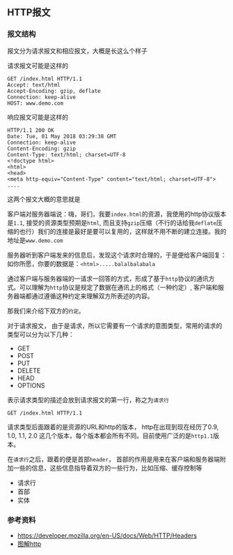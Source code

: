## HTTP报文
### 报文结构
报文分为请求报文和相应报文，大概是长这么个样子

请求报文可能是这样的
```
GET /index.html HTTP/1.1
Accept: text/html
Accept-Encoding: gzip, deflate
Connection: keep-alive
HOST: www.demo.com
```

响应报文可能是这样的
```
HTTP/1.1 200 OK
Date: Tue, 01 May 2018 03:29:38 GMT
Connection: keep-alive
Content-Encoding: gzip
Content-Type: text/html; charset=UTF-8
<!doctype html>
<html>
<head>
<meta http-equiv="Content-Type" content="text/html; charset=UTF-8">
....
```
这两个报文大概的意思就是

客户端对服务器端说：嗨，哥们，我要`index.html`的资源，我使用的http协议版本是`1.1`, 接受的资源类型预期是`html`, 而且支持`gzip`压缩（不行的话给我`deflate`压缩的也行）我们的连接是最好是要可以复用的，这样就不用不断的建立连接。我的地址是`www.demo.com`

服务器听到客户端发来的信息后，发现这个请求时合理的，于是便给客户端回复：如你所愿，你要的数据是：`<html>.....balalbalabala`

通过客户端与服务器端的一请求一回答的方式，形成了基于`http`协议的通讯方式。可以理解为`http`协议是规定了数据在通讯上的格式（一种约定）, 客户端和服务器端都通过遵循这种约定来理解双方所表述的内容。

那我们来介绍下双方的`约定`。

对于请求报文， 由于是请求，所以它需要有一个请求的意图类型，常用的请求的类型可以分为以下几种：
  - GET
  - POST
  - PUT
  - DELETE
  - HEAD
  - OPTIONS

表示请求类型的描述会放到请求报文的第一行，称之为`请求行`
```
GET /index.html HTTP/1.1
```
请求类型后面跟着的是资源的URL和http的版本， http在出现到现在经历了0.9, 1.0, 1.1, 2.0 这几个版本，每个版本都会所有不同。目前使用广泛的是`http1.1`版本。

在`请求行`之后，跟着的便是首部`header`， 首部的作用是用来在客户端和服务器端附加一些的信息，这些信息指导着双方的一些行为，比如压缩、缓存控制等


- 请求行
- 首部
- 实体

### 参考资料
- https://developer.mozilla.org/en-US/docs/Web/HTTP/Headers
- [图解http](https://book.douban.com/subject/25863515/)
